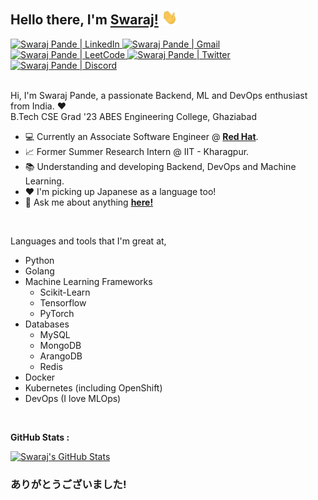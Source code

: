 ## Hello there, I'm [**Swaraj!**](https://github.com/swarajpande4) <img src="https://raw.githubusercontent.com/ABSphreak/ABSphreak/master/gifs/Hi.gif" width="25">

<a href="https://www.linkedin.com/in/swarajpande4/"> 
    <img aling="left" alt="Swaraj Pande | LinkedIn"
    src="https://img.shields.io/badge/LinkedIn-0077B5?style=flat&logo=linkedin&logoColor=white">
</a>
<a href="mailto:swarajpande4@gmail.com"> 
    <img aling="left" alt="Swaraj Pande | Gmail"
    src="https://img.shields.io/badge/Gmail-D14836?style=flat&logo=gmail&logoColor=white">
</a>
<a href="https://leetcode.com/swarajpande4/"> 
    <img aling="left" alt="Swaraj Pande | LeetCode"
    src="https://img.shields.io/badge/-LeetCode-FFA116?style=flat&logo=LeetCode&logoColor=black">
</a>
<a href="https://twitter.com/PandeSwaraj"> 
    <img aling="left" alt="Swaraj Pande | Twitter"
    src="https://img.shields.io/badge/Twitter-1DA1F2?style=flat&logo=twitter&logoColor=white">
</a>
<a href="https://discord.gg/hfXzbjT"> 
    <img aling="left" alt="Swaraj Pande | Discord"
    src="https://img.shields.io/badge/Discord-7289DA?flat&logo=discord&logoColor=white">
</a>


<br />
<br />
<!-- 
<img align = "right" alt="GIF" src = "https://media.giphy.com/media/Yx5ns1mSPBle0/giphy.gif" width = "300"> -->

Hi, I'm Swaraj Pande, a passionate Backend, ML and DevOps enthusiast from India. ❤️ \
B.Tech CSE Grad '23 ABES Engineering College, Ghaziabad
<br>

- 💻 Currently an Associate Software Engineer @ [**Red Hat**](https://www.redhat.com/en).
- 📈 Former Summer Research Intern @ IIT - Kharagpur.
- 📚 Understanding and developing Backend, DevOps and Machine Learning. 
- ❤️ I'm picking up Japanese as a language too!
- 💬 Ask me about anything [**here!**](https://github.com/swarajpande4/swarajpande4/issues)

<br />

Languages and tools that I'm great at, 
- Python
- Golang
- Machine Learning Frameworks
    - Scikit-Learn
    - Tensorflow
    - PyTorch
- Databases
    - MySQL
    - MongoDB
    - ArangoDB
    - Redis
- Docker
- Kubernetes (including OpenShift)
- DevOps (I love MLOps)
<!---  
<a href="https://opencv.org/" target="_blank"> <img src="https://www.vectorlogo.zone/logos/opencv/opencv-icon.svg" alt="opencv" width="40" height="40"/> </a>


<a href="https://aws.amazon.com" target="_blank"> <img src="https://raw.githubusercontent.com/devicons/devicon/master/icons/amazonwebservices/amazonwebservices-original-wordmark.svg" alt="aws" width="40" height="40"/> </a>

<a href="https://www.jenkins.io" target="_blank"> <img src="https://www.vectorlogo.zone/logos/jenkins/jenkins-icon.svg" alt="jenkins" width="40" height="40"/> </a>
<a href="https://kubernetes.io" target="_blank"> <img src="https://www.vectorlogo.zone/logos/kubernetes/kubernetes-icon.svg" alt="kubernetes" width="40" height="40"/> </a>
<a href="https://travis-ci.org" target="_blank"> <img src="https://www.vectorlogo.zone/logos/travis-ci/travis-ci-icon.svg" alt="travisci" width="40" height="40"/> </a>


<a href="https://firebase.google.com/" target="_blank"> <img src="https://www.vectorlogo.zone/logos/firebase/firebase-icon.svg" alt="firebase" width="40" height="40"/> </a> 
-->

</p>
    
<br />

**GitHub Stats :**

[![Swaraj's GitHub Stats](https://github-readme-stats.vercel.app/api?username=swarajpande4&show_icons=true&include_all_commits=true)](https://github-readme-stats.vercel.app/api?username=swarajpande4&show_icons=true&include_all_commits=true)

### ありがとうございました!

